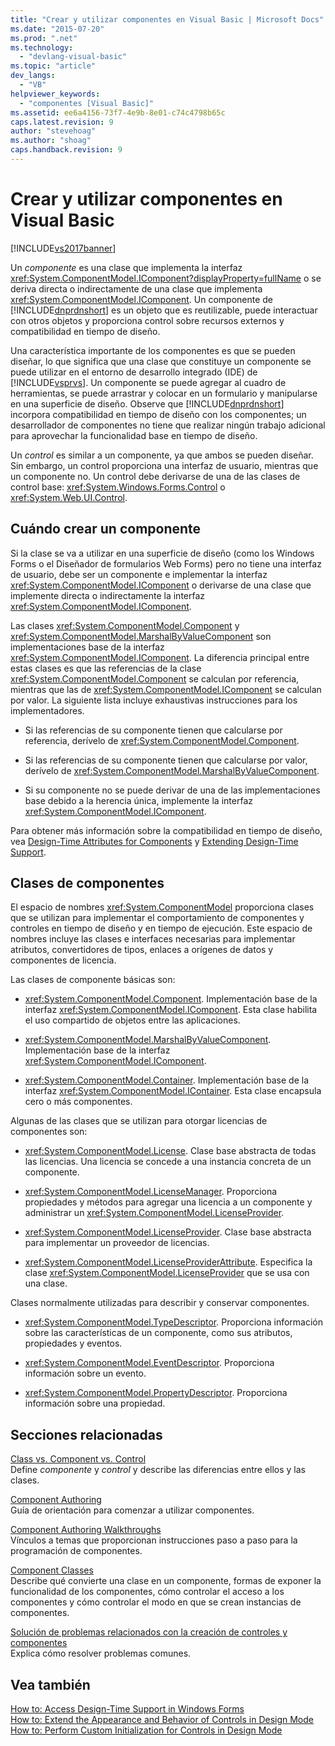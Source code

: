 ```yaml
---
title: "Crear y utilizar componentes en Visual Basic | Microsoft Docs"
ms.date: "2015-07-20"
ms.prod: ".net"
ms.technology: 
  - "devlang-visual-basic"
ms.topic: "article"
dev_langs: 
  - "VB"
helpviewer_keywords: 
  - "componentes [Visual Basic]"
ms.assetid: ee6a4156-73f7-4e9b-8e01-c74c4798b65c
caps.latest.revision: 9
author: "stevehoag"
ms.author: "shoag"
caps.handback.revision: 9
---
```

# Crear y utilizar componentes en Visual Basic
[!INCLUDE[vs2017banner](../../visual-basic/developing-apps/includes/vs2017banner.md)]

Un *componente* es una clase que implementa la interfaz <xref:System.ComponentModel.IComponent?displayProperty=fullName> o se deriva directa o indirectamente de una clase que implementa <xref:System.ComponentModel.IComponent>.  Un componente de [!INCLUDE[dnprdnshort](../../csharp/getting-started/includes/dnprdnshort-md.md)] es un objeto que es reutilizable, puede interactuar con otros objetos y proporciona control sobre recursos externos y compatibilidad en tiempo de diseño.  
  
 Una característica importante de los componentes es que se pueden diseñar, lo que significa que una clase que constituye un componente se puede utilizar en el entorno de desarrollo integrado \(IDE\) de [!INCLUDE[vsprvs](../../csharp/includes/vsprvs-md.md)].  Un componente se puede agregar al cuadro de herramientas, se puede arrastrar y colocar en un formulario y manipularse en una superficie de diseño.  Observe que [!INCLUDE[dnprdnshort](../../csharp/getting-started/includes/dnprdnshort-md.md)] incorpora compatibilidad en tiempo de diseño con los componentes; un desarrollador de componentes no tiene que realizar ningún trabajo adicional para aprovechar la funcionalidad base en tiempo de diseño.  
  
 Un *control* es similar a un componente, ya que ambos se pueden diseñar.  Sin embargo, un control proporciona una interfaz de usuario, mientras que un componente no.  Un control debe derivarse de una de las clases de control base: <xref:System.Windows.Forms.Control> o <xref:System.Web.UI.Control>.  
  
## Cuándo crear un componente  
 Si la clase se va a utilizar en una superficie de diseño \(como los Windows Forms o el Diseñador de formularios Web Forms\) pero no tiene una interfaz de usuario, debe ser un componente e implementar la interfaz <xref:System.ComponentModel.IComponent> o derivarse de una clase que implemente directa o indirectamente la interfaz <xref:System.ComponentModel.IComponent>.  
  
 Las clases <xref:System.ComponentModel.Component> y <xref:System.ComponentModel.MarshalByValueComponent> son implementaciones base de la interfaz <xref:System.ComponentModel.IComponent>.  La diferencia principal entre estas clases es que las referencias de la clase <xref:System.ComponentModel.Component> se calculan por referencia, mientras que las de <xref:System.ComponentModel.IComponent> se calculan por valor.  La siguiente lista incluye exhaustivas instrucciones para los implementadores.  
  
-   Si las referencias de su componente tienen que calcularse por referencia, derívelo de <xref:System.ComponentModel.Component>.  
  
-   Si las referencias de su componente tienen que calcularse por valor, derívelo de <xref:System.ComponentModel.MarshalByValueComponent>.  
  
-   Si su componente no se puede derivar de una de las implementaciones base debido a la herencia única, implemente la interfaz <xref:System.ComponentModel.IComponent>.  
  
 Para obtener más información sobre la compatibilidad en tiempo de diseño, vea [Design\-Time Attributes for Components](../Topic/Design-Time%20Attributes%20for%20Components.md) y [Extending Design\-Time Support](../Topic/Extending%20Design-Time%20Support.md).  
  
## Clases de componentes  
 El espacio de nombres <xref:System.ComponentModel> proporciona clases que se utilizan para implementar el comportamiento de componentes y controles en tiempo de diseño y en tiempo de ejecución.  Este espacio de nombres incluye las clases e interfaces necesarias para implementar atributos, convertidores de tipos, enlaces a orígenes de datos y componentes de licencia.  
  
 Las clases de componente básicas son:  
  
-   <xref:System.ComponentModel.Component>.  Implementación base de la interfaz <xref:System.ComponentModel.IComponent>.  Esta clase habilita el uso compartido de objetos entre las aplicaciones.  
  
-   <xref:System.ComponentModel.MarshalByValueComponent>.  Implementación base de la interfaz <xref:System.ComponentModel.IComponent>.  
  
-   <xref:System.ComponentModel.Container>.  Implementación base de la interfaz <xref:System.ComponentModel.IContainer>.  Esta clase encapsula cero o más componentes.  
  
 Algunas de las clases que se utilizan para otorgar licencias de componentes son:  
  
-   <xref:System.ComponentModel.License>.  Clase base abstracta de todas las licencias.  Una licencia se concede a una instancia concreta de un componente.  
  
-   <xref:System.ComponentModel.LicenseManager>.  Proporciona propiedades y métodos para agregar una licencia a un componente y administrar un <xref:System.ComponentModel.LicenseProvider>.  
  
-   <xref:System.ComponentModel.LicenseProvider>.  Clase base abstracta para implementar un proveedor de licencias.  
  
-   <xref:System.ComponentModel.LicenseProviderAttribute>.  Especifica la clase <xref:System.ComponentModel.LicenseProvider> que se usa con una clase.  
  
 Clases normalmente utilizadas para describir y conservar componentes.  
  
-   <xref:System.ComponentModel.TypeDescriptor>.  Proporciona información sobre las características de un componente, como sus atributos, propiedades y eventos.  
  
-   <xref:System.ComponentModel.EventDescriptor>.  Proporciona información sobre un evento.  
  
-   <xref:System.ComponentModel.PropertyDescriptor>.  Proporciona información sobre una propiedad.  
  
## Secciones relacionadas  
 [Class vs. Component vs. Control](../Topic/Class%20vs.%20Component%20vs.%20Control.md)  
 Define *componente* y *control* y describe las diferencias entre ellos y las clases.  
  
 [Component Authoring](../Topic/Component%20Authoring.md)  
 Guía de orientación para comenzar a utilizar componentes.  
  
 [Component Authoring Walkthroughs](../Topic/Component%20Authoring%20Walkthroughs.md)  
 Vínculos a temas que proporcionan instrucciones paso a paso para la programación de componentes.  
  
 [Component Classes](../Topic/Component%20Classes.md)  
 Describe qué convierte una clase en un componente, formas de exponer la funcionalidad de los componentes, cómo controlar el acceso a los componentes y cómo controlar el modo en que se crean instancias de componentes.  
  
 [Solución de problemas relacionados con la creación de controles y componentes](../Topic/Troubleshooting%20Control%20and%20Component%20Authoring.md)  
 Explica cómo resolver problemas comunes.  
  
## Vea también  
 [How to: Access Design\-Time Support in Windows Forms](../Topic/How%20to:%20Access%20Design-Time%20Support%20in%20Windows%20Forms.md)   
 [How to: Extend the Appearance and Behavior of Controls in Design Mode](../Topic/How%20to:%20Extend%20the%20Appearance%20and%20Behavior%20of%20Controls%20in%20Design%20Mode.md)   
 [How to: Perform Custom Initialization for Controls in Design Mode](../Topic/How%20to:%20Perform%20Custom%20Initialization%20for%20Controls%20in%20Design%20Mode.md)